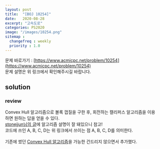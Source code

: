 ```yaml
---
layout: post
title:  "[BOJ 10254]"
date:   2020-08-28
excerpt: "고속도로"
categories: PS2020
image: "/images/10254.png"
sitemap :
  changefreq : weekly
  priority : 1.0
---
```


문제 바로가기 : [https://www.acmicpc.net/problem/10254](https://www.acmicpc.net/problem/10254)<br>
문제 설명은 위 링크에서 확인해주시길 바랍니다.
<br>
## solution
<script src="https://gist.github.com/yooniversal/1847065b027d3c2e842fa2c1fb1c499b.js"></script>

### review
Convex Hull 알고리즘으로 볼록 껍질을 구한 후, 회전하는 캘리퍼스 알고리즘을 이용하면 원하는 답을 얻을 수 있다.<br>
[stonejjun님의 글](https://stonejjun.tistory.com/42)에 알고리즘 설명이 잘 돼있으니 참고!<br>
코드에 쓰인 A, B, C, D는 위 링크에서 쓰이는 점 A, B, C, D를 의미한다.<br>
<br>
기존에 썼던 [Convex Hull 알고리즘](https://yooniversal.github.io/blog/post102/)을 가능한 건드리지 않으면서 추가했다.<br>

<script src="https://utteranc.es/client.js"
        repo="yooniversal/blog-comments"
        issue-term="pathname"
        theme="github-light"
        crossorigin="anonymous"
        async>
</script>
